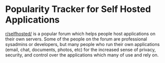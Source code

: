 # Popularity Tracker for Self Hosted Applications

[r/selfhosted/](https://www.reddit.com/r/selfhosted/) is a popular forum which helps people host applications on their own servers. Some of the people on the forum are professional sysadmins or developers, but many people who run their own applications (email, chat, documents, photos, etc) for the increased sense of privacy, security, and control over the applications which many of use and rely on.
